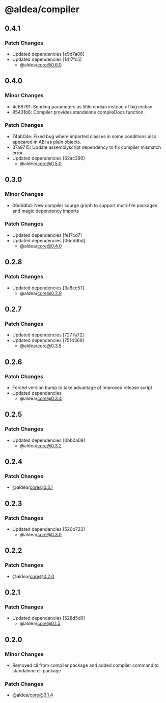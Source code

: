 # @aldea/compiler

## 0.4.1

### Patch Changes

- Updated dependencies [e9d7a06]
- Updated dependencies [1d17fc5]
  - @aldea/core@0.6.0

## 0.4.0

### Minor Changes

- 4c66791: Sending parameters as little endian instead of big endian.
- 85431b6: Compiler provides standalone compileDocs function.

### Patch Changes

- 74ab0de: Fixed bug where imported classes in some conditions also appeared in ABI as plain objects.
- 37a9715: Update assemblyscript dependency to fix compiler mismatch error.
- Updated dependencies [62ac390]
  - @aldea/core@0.5.0

## 0.3.0

### Minor Changes

- 06dddbd: New compiler sourge graph to support multi-file packages and magic dependency imports

### Patch Changes

- Updated dependencies [fe17cd7]
- Updated dependencies [06dddbd]
  - @aldea/core@0.4.0

## 0.2.8

### Patch Changes

- Updated dependencies [3a8cc57]
  - @aldea/core@0.3.9

## 0.2.7

### Patch Changes

- Updated dependencies [7277a72]
- Updated dependencies [7514369]
  - @aldea/core@0.3.5

## 0.2.6

### Patch Changes

- Forced version bump to take advantage of improved release script
- Updated dependencies
  - @aldea/core@0.3.4

## 0.2.5

### Patch Changes

- Updated dependencies [0bb0a09]
  - @aldea/core@0.3.2

## 0.2.4

### Patch Changes

- @aldea/core@0.3.1

## 0.2.3

### Patch Changes

- Updated dependencies [520b723]
  - @aldea/core@0.3.0

## 0.2.2

### Patch Changes

- @aldea/core@0.2.0

## 0.2.1

### Patch Changes

- Updated dependencies [528d5d0]
  - @aldea/core@0.1.5

## 0.2.0

### Minor Changes

- Removed cli from compiler package and added compiler command to standalone cli package

### Patch Changes

- @aldea/core@0.1.4
